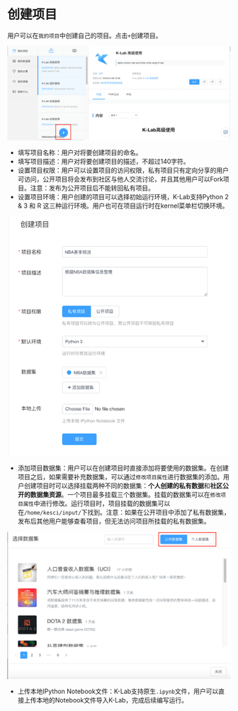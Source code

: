 # 创建项目

用户可以在`我的项目`中创建自己的项目。点击`+`创建项目。

![image description](/image/community-create-project.png)

* 填写项目名称：用户对将要创建项目的命名。
* 填写项目描述：用户对将要创建项目的描述，不超过140字符。
* 设置项目权限：用户可以设置项目的访问权限，私有项目只有定向分享的用户可访问，公开项目将会发布到社区与他人交流讨论，并且其他用户可以Fork项目。注意：发布为公开项目后不能转回私有项目。
* 设置项目环境：用户创建的项目可以选择初始运行环境，K-Lab支持Python 2 & 3 和 R 这三种运行环境。用户也可在项目运行时在kernel菜单栏切换环境。

![image description](/image/project-list.png)

* 添加项目数据集：用户可以在创建项目时直接添加将要使用的数据集。在创建项目之后，如果需要补充数据集，可以通过`修改项目属性`进行数据集的添加。用户创建项目时可以选择挂载两种不同的数据集：**个人创建的私有数据**和**社区公开的数据集资源**。一个项目最多挂载三个数据集。挂载的数据集可以在`修改项目属性`中进行修改。运行项目时，项目挂载的数据集可以在`/home/kesci/input/`下找到。注意：如果在公开项目中添加了私有数据集，发布后其他用户能够查看项目，但无法访问项目所挂载的私有数据集。
 
 ![image description](/image/选择数据集.png)
 
* 上传本地IPython Notebook文件：K-Lab支持原生```.ipynb```文件，用户可以直接上传本地的Notebook文件导入K-Lab，完成后续编写运行。
